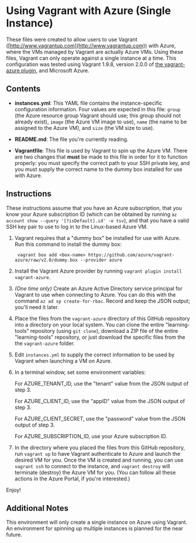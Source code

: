 # Using Vagrant with Azure (Single Instance)

These files were created to allow users to use Vagrant ([http://www.vagrantup.com](http://www.vagrantup.com)) with Azure, where the VMs managed by Vagrant are actually Azure VMs. Using these files, Vagrant can only operate against a single instance at a time. This configuration was tested using Vagrant 1.9.8, version 2.0.0 of [the vagrant-azure plugin](https://github.com/azure/vagrant-azure), and Microsoft Azure.

## Contents

* **instances.yml**: This YAML file contains the instance-specific configuration information. Four values are expected in this file: `group` (the Azure resource group Vagrant should use; this group should not already exist), `image` (the Azure VM image to use), `name` (the name to be assigned to the Azure VM), and `size` (the VM size to use).

* **README.md**: The file you're currently reading.

* **Vagrantfile**: This file is used by Vagrant to spin up the Azure VM. There are two changes that **must** be made to this file in order for it to function properly: you must specify the correct path to your SSH private key, and you must supply the correct name to the dummy box installed for use with Azure.

## Instructions

These instructions assume that you have an Azure subscription, that you know your Azure subscription ID (which can be obtained by running `az account show --query '[?isDefault].id' -o tsv`), and that you have a valid SSH key pair to use to log in to the Linux-based Azure VM.

1. Vagrant requires that a "dummy box" be installed for use with Azure. Run this command to install the dummy box:

        vagrant box add <box-name> https://github.com/azure/vagrant-azure/raw/v2.0/dummy.box --provider azure

2. Install the Vagrant Azure provider by running `vagrant plugin install vagrant-azure`.

3. _(One time only)_ Create an Azure Active Directory service principal for Vagrant to use when connecting to Azure. You can do this with the command `az ad sp create-for-rbac`. Record and keep the JSON output; you'll need it later.

4. Place the files from the `vagrant-azure` directory of this GitHub repository into a directory on your local system. You can clone the entire "learning-tools" repository (using `git clone`), download a ZIP file of the entire "learning-tools" repository, or just download the specific files from the the `vagrant-azure` folder.

5. Edit `instances.yml` to supply the correct information to be used by Vagrant when launching a VM on Azure.

6. In a terminal window, set some environment variables:

    For AZURE_TENANT_ID, use the "tenant" value from the JSON output of step 3.

    For AZURE_CLIENT_ID, use the "appID" value from the JSON output of step 3.

    For AZURE_CLIENT_SECRET, use the "password" value from the JSON output of step 3.

    For AZURE_SUBSCRIPTION_ID, use your Azure subscription ID.

7. In the directory where you placed the files from this GitHub repository, run `vagrant up` to have Vagrant authenticate to Azure and launch the desired VM for you. Once the VM is created and running, you can use `vagrant ssh` to connect to the instance, and `vagrant destroy` will terminate (destroy) the Azure VM for you. (You can follow all these actions in the Azure Portal, if you're interested.)

Enjoy!

## Additional Notes

This environment will only create a single instance on Azure using Vagrant. An environment for spinning up multiple instances is planned for the near future.
